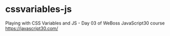 # cssvariables-js
Playing with CSS Variables and JS - Day 03 of WeBoss JavaScript30 course 
https://javascript30.com/
